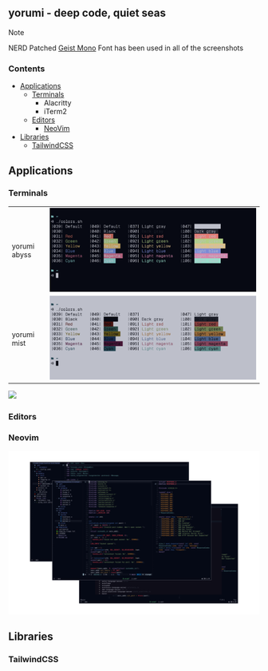 ## yorumi - deep code, quiet seas

> [!note]
> NERD Patched [Geist Mono](https://vercel.com/geist) Font has been used in all of the screenshots

### Contents
- [Applications](#applications)
    - [Terminals](#terminals)
        - Alacritty
        - iTerm2
    - [Editors](#editors)
        - [NeoVim](#neovim)
- [Libraries](#libraries)
    - [TailwindCSS](#tailwindcss)

 
## Applications

### Terminals
<table>
    <tr>
        <td>yorumi abyss</td>
        <td><img src="/get/apps/terms/alacritty/res/yorumi-abyss_alacritty.png" /></td>
    </tr>
    <tr>
        <td>yorumi mist</td>
        <td><img src="/get/apps/terms/alacritty/res/yorumi-mist_alacritty.png" /></td>
    </tr>
</table>

<p>
  <a href="https://github.com/yorumicolors/yorumi/tree/main/get/apps/terms/alacritty/">
    <img src="https://img.shields.io/badge/alacritty-0E0D17?style=for-the-badge&logo=alacritty&logoColor=BDBFCB"></a>
</p>

### Editors
 
### Neovim
<img src="https://github.com/yorumicolors/.github/blob/main/res/apps/nvim/nvim-abyss.png?raw=true">

## Libraries

### TailwindCSS
